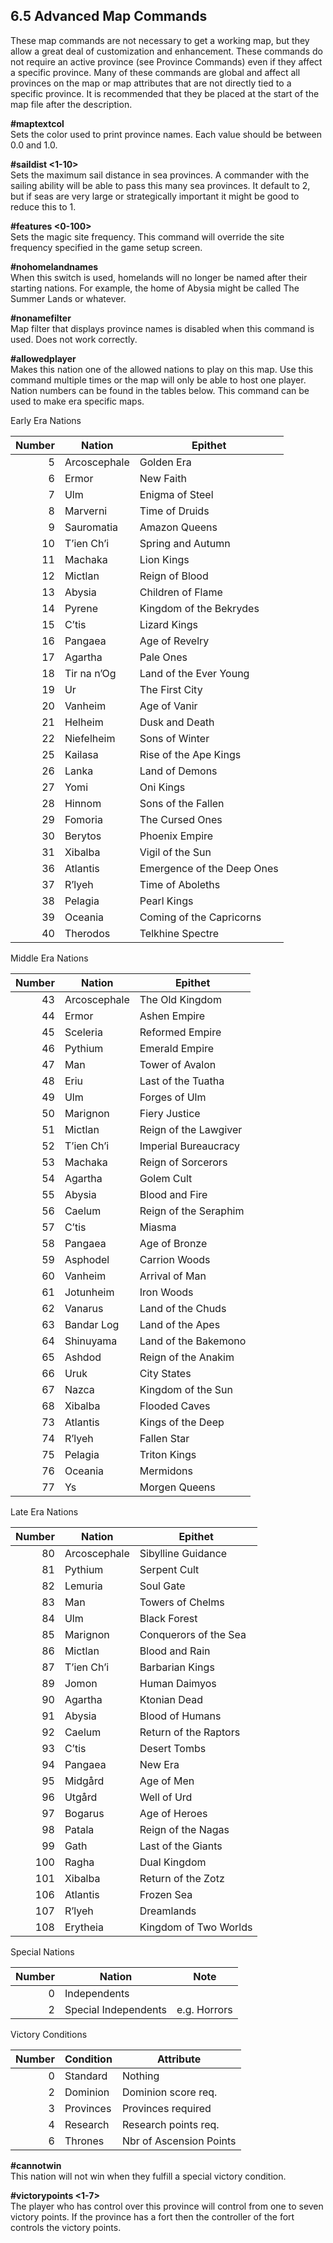 6.5 Advanced Map Commands
-------------------------

These map commands are not necessary to get a working map, but they allow a great deal of customization and enhancement. These commands do not require an active province (see Province Commands) even if they affect a specific province. Many of these commands are global and affect all provinces on the map or map attributes that are not directly tied to a specific province. It is recommended that they be placed at the start of the map file after the description.

**#maptextcol <red> <green> <blue> <alpha>**  
Sets the color used to print province names. Each value should be between 0.0 and 1.0.

**#saildist <1-10>**  
Sets the maximum sail distance in sea provinces. A commander with the sailing ability will be able to pass this many sea provinces. It default to 2, but if seas are very large or strategically important it might be good to reduce this to 1.

**#features <0-100>**  
Sets the magic site frequency. This command will override the site frequency specified in the game setup screen.

**#nohomelandnames**  
When this switch is used, homelands will no longer be named after their starting nations. For example, the home of Abysia might be called The Summer Lands or whatever.

**#nonamefilter**  
Map filter that displays province names is disabled when this command is used. Does not work correctly.

**#allowedplayer <nation nbr>**  
Makes this nation one of the allowed nations to play on this map. Use this command multiple times or the map will only be able to host one player. Nation numbers can be found in the tables below. This command can be used to make era specific maps.

Early Era Nations

| Number | Nation | Epithet |
|-------:|-----------------|------------------------|
| 5 | Arcoscephale | Golden Era |
| 6 | Ermor | New Faith |
| 7 | Ulm | Enigma of Steel |
| 8 | Marverni | Time of Druids |
| 9 | Sauromatia | Amazon Queens |
|10 | T’ien Ch’i | Spring and Autumn |
|11 | Machaka | Lion Kings |
|12 | Mictlan | Reign of Blood |
|13 | Abysia | Children of Flame |
|14 | Pyrene | Kingdom of the Bekrydes |
|15 | C’tis | Lizard Kings |
|16 | Pangaea | Age of Revelry |
|17 | Agartha | Pale Ones |
|18 | Tir na n’Og | Land of the Ever Young |
|19 | Ur | The First City |
|20 | Vanheim | Age of Vanir |
|21 | Helheim | Dusk and Death |
|22 | Niefelheim | Sons of Winter |
|25 | Kailasa | Rise of the Ape Kings |
|26 | Lanka | Land of Demons |
|27 | Yomi | Oni Kings |
|28 | Hinnom | Sons of the Fallen |
|29 | Fomoria | The Cursed Ones |
|30 | Berytos | Phoenix Empire |
|31 | Xibalba | Vigil of the Sun |
|36 | Atlantis | Emergence of the Deep Ones |
|37 | R’lyeh | Time of Aboleths |
|38 | Pelagia | Pearl Kings |
|39 | Oceania | Coming of the Capricorns |
|40 | Therodos | Telkhine Spectre |
Middle Era Nations

| Number | Nation | Epithet |
|-------:|-----------------|----------------------|
|43 | Arcoscephale | The Old Kingdom |
|44 | Ermor | Ashen Empire |
|45 | Sceleria | Reformed Empire |
|46 | Pythium | Emerald Empire |
|47 | Man | Tower of Avalon |
|48 | Eriu | Last of the Tuatha |
|49 | Ulm | Forges of Ulm |
|50 | Marignon | Fiery Justice |
|51 | Mictlan | Reign of the Lawgiver |
|52 | T’ien Ch’i | Imperial Bureaucracy |
|53 | Machaka | Reign of Sorcerors |
|54 | Agartha | Golem Cult |
|55 | Abysia | Blood and Fire |
|56 | Caelum | Reign of the Seraphim |
|57 | C’tis | Miasma |
|58 | Pangaea | Age of Bronze |
|59 | Asphodel | Carrion Woods |
|60 | Vanheim | Arrival of Man |
|61 | Jotunheim | Iron Woods |
|62 | Vanarus | Land of the Chuds |
|63 | Bandar Log | Land of the Apes |
|64 | Shinuyama | Land of the Bakemono |
|65 | Ashdod | Reign of the Anakim |
|66 | Uruk | City States |
|67 | Nazca | Kingdom of the Sun |
|68 | Xibalba | Flooded Caves |
|73 | Atlantis | Kings of the Deep |
|74 | R’lyeh | Fallen Star |
|75 | Pelagia | Triton Kings |
|76 | Oceania | Mermidons |
|77 | Ys | Morgen Queens |
Late Era Nations

| Number | Nation | Epithet |
|-------:|-----------------|-----------------------|
|80 | Arcoscephale | Sibylline Guidance |
|81 | Pythium | Serpent Cult |
|82 | Lemuria | Soul Gate |
|83 | Man | Towers of Chelms |
|84 | Ulm | Black Forest |
|85 | Marignon | Conquerors of the Sea |
|86 | Mictlan | Blood and Rain |
|87 | T’ien Ch’i | Barbarian Kings |
|89 | Jomon | Human Daimyos |
|90 | Agartha | Ktonian Dead |
|91 | Abysia | Blood of Humans |
|92 | Caelum | Return of the Raptors |
|93 | C’tis | Desert Tombs |
|94 | Pangaea | New Era |
|95 | Midgård | Age of Men |
|96 | Utgård | Well of Urd |
|97 | Bogarus | Age of Heroes |
|98 | Patala | Reign of the Nagas |
|99 | Gath | Last of the Giants |
|100 | Ragha | Dual Kingdom |
|101 | Xibalba | Return of the Zotz |
|106 | Atlantis | Frozen Sea |
|107 | R’lyeh | Dreamlands |
|108 | Erytheia | Kingdom of Two Worlds |
Special Nations

| Number | Nation | Note |
|-------:|---------------------|----------------|
|0 | Independents | |
|2 | Special Independents | e.g. Horrors |
Victory Conditions

| Number | Condition | Attribute |
|-------:|-----------|----------------------|
|0 | Standard | Nothing |
|2 | Dominion | Dominion score req. |
|3 | Provinces | Provinces required |
|4 | Research | Research points req. |
|6 | Thrones | Nbr of Ascension Points |
**#cannotwin <nation nbr>**  
This nation will not win when they fulfill a special victory condition.

**#victorypoints <land nbr> <1-7>**  
The player who has control over this province will control from one to seven victory points. If the province has a fort then the controller of the fort controls the victory points.

